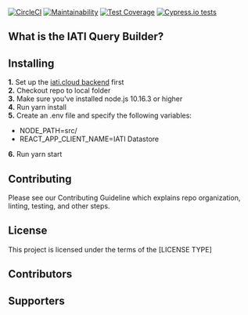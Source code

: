 [![CircleCI](https://circleci.com/gh/zimmerman-zimmerman/query-builder-iati.cloud/tree/develop.svg?style=svg&circle-token=ca8607f192132f118771215bbcc8f569b85da47e)](https://circleci.com/gh/zimmerman-zimmerman/query-builder-iati.cloud/tree/develop)
[![Maintainability](https://api.codeclimate.com/v1/badges/846a56c0951d6328d08c/maintainability)](https://codeclimate.com/repos/5ced30f7e6231b6fad00257c/maintainability)
[![Test Coverage](https://api.codeclimate.com/v1/badges/846a56c0951d6328d08c/test_coverage)](https://codeclimate.com/repos/5ced30f7e6231b6fad00257c/test_coverage)
[![Cypress.io tests](https://img.shields.io/badge/cypress.io-tests-green.svg?style=flat-square)](https://cypress.io)


## What is the IATI Query Builder?


## Installing

<b>1.</b> Set up the <a href="https://github.com/zimmerman-zimmerman/iati.cloud" target="_blank">iati.cloud backend</a> first<br/>
<b>2.</b> Checkout repo to local folder<br/>
<b>3.</b> Make sure you've installed node.js 10.16.3 or higher<br/>
<b>4.</b> Run yarn install <br/>
<b>5.</b> Create an .env file and specify the following variables:
- NODE_PATH=src/
- REACT_APP_CLIENT_NAME=IATI Datastore


<b>6.</b> Run yarn start 

## Contributing

Please see our Contributing Guideline which explains repo organization, linting, testing, and other steps.

## License

This project is licensed under the terms of the [LICENSE TYPE]

## Contributors

## Supporters
